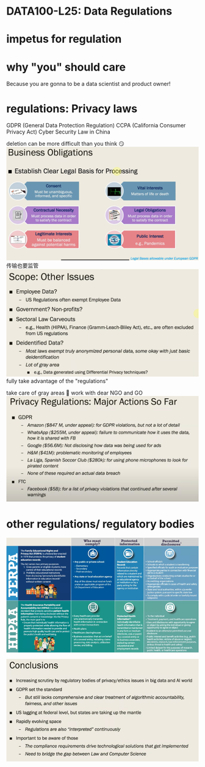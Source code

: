 # DATA100-L25: Data Regulations


# impetus for regulation
# why "you" should care
Because you are gonna to be a data scientist and product owner!
# regulations: Privacy laws
GDPR (General Data Protection Regulation)
CCPA (California Consumer Privacy Act)
Cyber Security Law in China

deletion can be more difficult than you think :smirk:
![alt text](image.png)
传输也要监管 
![alt text](image-1.png)
fully take advantage of the "regulations"

take care of gray areas :thinking:
work with dear NGO and GO 
![alt text](image-2.png)

# other regulations/ regulatory bodies

![alt text](image-3.png)

![alt text](image-4.png)
